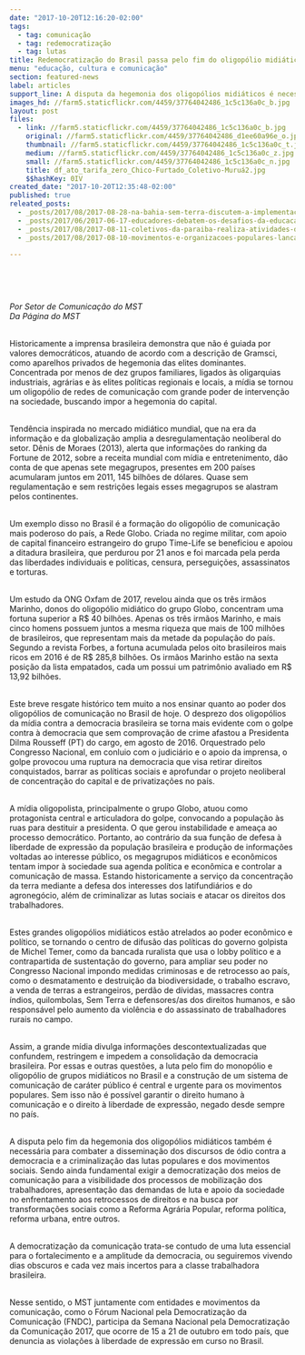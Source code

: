 ```yaml
---
date: "2017-10-20T12:16:20-02:00"
tags:
  - tag: comunicação
  - tag: redemocratização
  - tag: lutas
title: Redemocratização do Brasil passa pelo fim do oligopólio midiático
menu: "educação, cultura e comunicação"
section: featured-news
label: articles
support_line: A disputa da hegemonia dos oligopólios midiáticos é necessária para combater a disseminação dos discursos de ódio contra a democracia e a criminalização das lutas populares
images_hd: //farm5.staticflickr.com/4459/37764042486_1c5c136a0c_b.jpg
layout: post
files:
  - link: //farm5.staticflickr.com/4459/37764042486_1c5c136a0c_b.jpg
    original: //farm5.staticflickr.com/4459/37764042486_d1ee60a96e_o.jpg
    thumbnail: //farm5.staticflickr.com/4459/37764042486_1c5c136a0c_t.jpg
    medium: //farm5.staticflickr.com/4459/37764042486_1c5c136a0c_z.jpg
    small: //farm5.staticflickr.com/4459/37764042486_1c5c136a0c_n.jpg
    title: df_ato_tarifa_zero_Chico-Furtado_Coletivo-Muruá2.jpg
    $$hashKey: 0IV
created_date: "2017-10-20T12:35:48-02:00"
published: true
releated_posts:
  - _posts/2017/08/2017-08-28-na-bahia-sem-terra-discutem-a-implementacao-de-radios-comunitarias-livres.md
  - _posts/2017/06/2017-06-17-educadores-debatem-os-desafios-da-educacao-do-campo-no-norte-da-bahia.md
  - _posts/2017/08/2017-08-11-coletivos-da-paraiba-realiza-atividades-da-8a-jornada-nacional-da-juventude-sem-terra.md
  - _posts/2017/08/2017-08-10-movimentos-e-organizacoes-populares-lancam-grito-dos-excluidos-no-distrito-federal.md

---
```

<p>&nbsp;</p>

<p>&nbsp;</p>

<p><em>Por Setor de Comunica&ccedil;&atilde;o do MST&nbsp;<br />
Da P&aacute;gina do MST</em></p>

<p><br />
Historicamente a imprensa brasileira demonstra que n&atilde;o &eacute; guiada por valores democr&aacute;ticos, atuando de acordo com a descri&ccedil;&atilde;o de Gramsci, como aparelhos privados de hegemonia das elites dominantes. Concentrada por menos de dez grupos familiares, ligados &agrave;s oligarquias industriais, agr&aacute;rias e &agrave;s elites pol&iacute;ticas regionais e locais, a m&iacute;dia se tornou um oligop&oacute;lio de redes de comunica&ccedil;&atilde;o com grande poder de interven&ccedil;&atilde;o na sociedade, buscando impor a hegemonia do capital.</p>

<p><br />
Tend&ecirc;ncia inspirada no mercado midi&aacute;tico mundial, que na era da informa&ccedil;&atilde;o e da globaliza&ccedil;&atilde;o amplia a desregulamenta&ccedil;&atilde;o neoliberal do setor. D&ecirc;nis de Moraes (2013), alerta que informa&ccedil;&otilde;es do ranking da Fortune de 2012, sobre a receita mundial com m&iacute;dia e entretenimento, d&atilde;o conta de que apenas sete megagrupos, presentes em 200 pa&iacute;ses acumularam juntos em 2011, 145 bilh&otilde;es de d&oacute;lares. Quase sem regulamenta&ccedil;&atilde;o e sem restri&ccedil;&otilde;es legais esses megagrupos se alastram pelos continentes.</p>

<p><br />
Um exemplo disso no Brasil &eacute; a forma&ccedil;&atilde;o do oligop&oacute;lio de comunica&ccedil;&atilde;o mais poderoso do pa&iacute;s, a Rede Globo. Criada no regime militar, com apoio de capital financeiro estrangeiro do grupo Time-Life se beneficiou e apoiou a ditadura brasileira, que perdurou por 21 anos e foi marcada pela perda das liberdades individuais e pol&iacute;ticas, censura, persegui&ccedil;&otilde;es, assassinatos e torturas.&nbsp;</p>

<p><br />
Um estudo da ONG Oxfam de 2017, revelou ainda que os tr&ecirc;s irm&atilde;os Marinho, donos do oligop&oacute;lio midi&aacute;tico do grupo Globo, concentram uma fortuna superior a R$ 40 bilh&otilde;es. Apenas os tr&ecirc;s irm&atilde;os Marinho, e mais cinco homens possuem juntos a mesma riqueza que mais de 100 milh&otilde;es de brasileiros, que representam mais da metade da popula&ccedil;&atilde;o do pa&iacute;s. Segundo a revista Forbes, a fortuna acumulada pelos oito brasileiros mais ricos em 2016 &eacute; de R$ 285,8 bilh&otilde;es. Os irm&atilde;os Marinho est&atilde;o na sexta posi&ccedil;&atilde;o da lista empatados, cada um possui um patrim&ocirc;nio avaliado em R$ 13,92 bilh&otilde;es.&nbsp;</p>

<p><br />
Este breve resgate hist&oacute;rico tem muito a nos ensinar quanto ao poder dos oligop&oacute;lios de comunica&ccedil;&atilde;o no Brasil de hoje. O desprezo dos oligop&oacute;lios da m&iacute;dia contra a democracia brasileira se torna mais evidente com o golpe contra &agrave; democracia que sem comprova&ccedil;&atilde;o de crime afastou a Presidenta Dilma Rousseff (PT) do cargo, em agosto de 2016. Orquestrado pelo Congresso Nacional, em conluio com o judici&aacute;rio e o apoio da imprensa, o golpe provocou uma ruptura na democracia que visa retirar direitos conquistados, barrar as pol&iacute;ticas sociais e aprofundar o projeto neoliberal de concentra&ccedil;&atilde;o do capital e de privatiza&ccedil;&otilde;es no pa&iacute;s.</p>

<p><br />
A m&iacute;dia oligopolista, principalmente o grupo Globo, atuou como protagonista central e articuladora do golpe, convocando a popula&ccedil;&atilde;o &agrave;s ruas para destituir a presidenta. O que gerou instabilidade e amea&ccedil;a ao processo democr&aacute;tico. Portanto, ao contr&aacute;rio da sua fun&ccedil;&atilde;o de defesa &agrave; liberdade de express&atilde;o da popula&ccedil;&atilde;o brasileira e produ&ccedil;&atilde;o de informa&ccedil;&otilde;es voltadas ao interesse p&uacute;blico, os megagrupos midi&aacute;ticos e econ&ocirc;micos tentam impor &agrave; sociedade sua agenda pol&iacute;tica e econ&ocirc;mica e controlar a comunica&ccedil;&atilde;o de massa. Estando historicamente a servi&ccedil;o da concentra&ccedil;&atilde;o da terra mediante a defesa dos interesses dos latifundi&aacute;rios e do agroneg&oacute;cio, al&eacute;m de criminalizar as lutas sociais e atacar os direitos dos trabalhadores.&nbsp;</p>

<p><br />
Estes grandes oligop&oacute;lios midi&aacute;ticos est&atilde;o atrelados ao poder econ&ocirc;mico e pol&iacute;tico, se tornando o centro de difus&atilde;o das pol&iacute;ticas do governo golpista de Michel Temer, como da bancada ruralista que usa o lobby pol&iacute;tico e a contrapartida de sustenta&ccedil;&atilde;o do governo, para ampliar seu poder no Congresso Nacional impondo medidas criminosas e de retrocesso ao pa&iacute;s, como o desmatamento e destrui&ccedil;&atilde;o da biodiversidade, o trabalho escravo, a venda de terras a estrangeiros, perd&atilde;o de d&iacute;vidas, massacres contra &iacute;ndios, quilombolas, Sem Terra e defensores/as dos direitos humanos, e s&atilde;o respons&aacute;vel pelo aumento da viol&ecirc;ncia e do assassinato de trabalhadores rurais no campo.&nbsp;</p>

<p><br />
Assim, a grande m&iacute;dia divulga informa&ccedil;&otilde;es descontextualizadas que confundem, restringem e impedem a consolida&ccedil;&atilde;o da democracia brasileira. Por essas e outras quest&otilde;es, a luta pelo fim do monop&oacute;lio e oligop&oacute;lio de grupos midi&aacute;ticos no Brasil e a constru&ccedil;&atilde;o de um sistema de comunica&ccedil;&atilde;o de car&aacute;ter p&uacute;blico &eacute; central e urgente para os movimentos populares. Sem isso n&atilde;o &eacute; poss&iacute;vel garantir o direito humano &agrave; comunica&ccedil;&atilde;o e o direito &agrave; liberdade de express&atilde;o, negado desde sempre no pa&iacute;s.&nbsp;</p>

<p><br />
A disputa pelo fim da hegemonia dos oligop&oacute;lios midi&aacute;ticos tamb&eacute;m &eacute; necess&aacute;ria para combater a dissemina&ccedil;&atilde;o dos discursos de &oacute;dio contra a democracia e a criminaliza&ccedil;&atilde;o das lutas populares e dos movimentos sociais. Sendo ainda fundamental exigir a democratiza&ccedil;&atilde;o dos meios de comunica&ccedil;&atilde;o para a visibilidade dos processos de mobiliza&ccedil;&atilde;o dos trabalhadores, apresenta&ccedil;&atilde;o das demandas de luta e apoio da sociedade no enfrentamento aos retrocessos de direitos e na busca por transforma&ccedil;&otilde;es sociais como a Reforma Agr&aacute;ria Popular, reforma pol&iacute;tica, reforma urbana, entre outros.</p>

<p><br />
A democratiza&ccedil;&atilde;o da comunica&ccedil;&atilde;o trata-se contudo de uma luta essencial para o fortalecimento e a amplitude da democracia, ou seguiremos vivendo dias obscuros e cada vez mais incertos para a classe trabalhadora brasileira.&nbsp;</p>

<p><br />
Nesse sentido, o MST juntamente com entidades e movimentos da comunica&ccedil;&atilde;o, como o F&oacute;rum Nacional pela Democratiza&ccedil;&atilde;o da Comunica&ccedil;&atilde;o (FNDC), participa da Semana Nacional pela Democratiza&ccedil;&atilde;o da Comunica&ccedil;&atilde;o 2017, que ocorre de 15 a 21 de outubro em todo pa&iacute;s, que denuncia as viola&ccedil;&otilde;es &agrave; liberdade de express&atilde;o em curso no Brasil.</p>

<p>&nbsp;</p>

